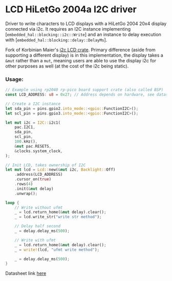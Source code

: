 # LCD HiLetGo 2004a I2C driver
Driver to write characters to LCD displays with a HiLetGo 2004 20x4 display connected via i2c. It requires an I2C instance implementing [`embedded_hal::blocking::i2c::Write`] and an instance to delay execution with [`embedded_hal::blocking::delay::DelayMs`].

Fork of Korbinian Maier's [i2c LCD crate](https://github.com/KuabeM/lcd-lcm1602-i2c). Primary difference (aside from supporting a different display) is in this implementation, the display takes a `&mut` rather than a `mut`, meaning users are able to use the display i2c for other purposes as well (at the cost of the i2c being static).

### Usage:
```rust
// Example using rp2040 rp-pico board support crate (also called BSP)
const LCD_ADDRESS: u8 = 0x27; // Address depends on hardware, see datasheet link below

// Create a I2C instance
let sda_pin = pins.gpio2.into_mode::<gpio::FunctionI2C>();
let scl_pin = pins.gpio3.into_mode::<gpio::FunctionI2C>();

let mut i2c = I2C::i2c1(
    pac.I2C1,
    sda_pin,
    scl_pin,
    100.kHz(),
    &mut pac.RESETS,
    &clocks.system_clock,
);

// Init LCD, takes ownership of I2C
let mut lcd = Lcd::new(&mut i2c, Backlight::Off)
    .address(LCD_ADDRESS)
    .cursor_on(true)
    .rows(4)
    .init(&mut delay)
    .unwrap();

loop {
    // Write without ufmt
    _ = lcd.return_home(&mut delay).clear();
    _ = lcd.write_str("write str method");

    // Delay half second
    _ = delay.delay_ms(500);

    // Write with ufmt
    _ = lcd.return_home(&mut delay).clear();
    _ = write!(lcd, "ufmt write method");

    _ = delay.delay_ms(500);
}
```
Datasheet link [here](https://uk.beta-layout.com/download/rk/RK-10290_410.pdf)